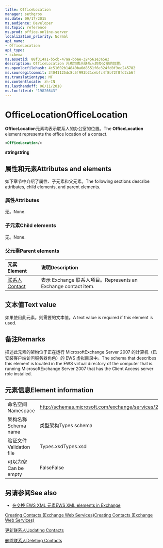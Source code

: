 ```yaml
---
title: OfficeLocation
manager: sethgros
ms.date: 09/17/2015
ms.audience: Developer
ms.topic: reference
ms.prod: office-online-server
localization_priority: Normal
api_name:
- OfficeLocation
api_type:
- schema
ms.assetid: 88f314a1-b5cb-47aa-bbae-324561e3a5e3
description: OfficeLocation 元素均表示联系人的办公室的位置。
ms.openlocfilehash: 4c51602b14840ba6d8551f6e324fd0f9ec245782
ms.sourcegitcommit: 34041125dc8c5f993b21cebfc4f8b72f0fd2cb6f
ms.translationtype: MT
ms.contentlocale: zh-CN
ms.lasthandoff: 06/11/2018
ms.locfileid: "19826643"
---
```

# <a name="officelocation"></a><span data-ttu-id="0ac78-103">OfficeLocation</span><span class="sxs-lookup"><span data-stu-id="0ac78-103">OfficeLocation</span></span>

<span data-ttu-id="0ac78-104">**OfficeLocation**元素均表示联系人的办公室的位置。</span><span class="sxs-lookup"><span data-stu-id="0ac78-104">The **OfficeLocation** element represents the office location of a contact.</span></span> 
  
```xml
<OfficeLocation/>
```

 <span data-ttu-id="0ac78-105">**string**</span><span class="sxs-lookup"><span data-stu-id="0ac78-105">**string**</span></span>
## <a name="attributes-and-elements"></a><span data-ttu-id="0ac78-106">属性和元素</span><span class="sxs-lookup"><span data-stu-id="0ac78-106">Attributes and elements</span></span>

<span data-ttu-id="0ac78-107">如下章节中介绍了属性、子元素和父元素。</span><span class="sxs-lookup"><span data-stu-id="0ac78-107">The following sections describe attributes, child elements, and parent elements.</span></span>
  
### <a name="attributes"></a><span data-ttu-id="0ac78-108">属性</span><span class="sxs-lookup"><span data-stu-id="0ac78-108">Attributes</span></span>

<span data-ttu-id="0ac78-109">无。</span><span class="sxs-lookup"><span data-stu-id="0ac78-109">None.</span></span>
  
### <a name="child-elements"></a><span data-ttu-id="0ac78-110">子元素</span><span class="sxs-lookup"><span data-stu-id="0ac78-110">Child elements</span></span>

<span data-ttu-id="0ac78-111">无。</span><span class="sxs-lookup"><span data-stu-id="0ac78-111">None.</span></span>
  
### <a name="parent-elements"></a><span data-ttu-id="0ac78-112">父元素</span><span class="sxs-lookup"><span data-stu-id="0ac78-112">Parent elements</span></span>

|<span data-ttu-id="0ac78-113">**元素**</span><span class="sxs-lookup"><span data-stu-id="0ac78-113">**Element**</span></span>|<span data-ttu-id="0ac78-114">**说明**</span><span class="sxs-lookup"><span data-stu-id="0ac78-114">**Description**</span></span>|
|:-----|:-----|
|[<span data-ttu-id="0ac78-115">联系人</span><span class="sxs-lookup"><span data-stu-id="0ac78-115">Contact</span></span>](contact.md) <br/> |<span data-ttu-id="0ac78-116">表示 Exchange 联系人项目。</span><span class="sxs-lookup"><span data-stu-id="0ac78-116">Represents an Exchange contact item.</span></span>  <br/> |
   
## <a name="text-value"></a><span data-ttu-id="0ac78-117">文本值</span><span class="sxs-lookup"><span data-stu-id="0ac78-117">Text value</span></span>

<span data-ttu-id="0ac78-118">如果使用此元素，则需要的文本值。</span><span class="sxs-lookup"><span data-stu-id="0ac78-118">A text value is required if this element is used.</span></span>
  
## <a name="remarks"></a><span data-ttu-id="0ac78-119">备注</span><span class="sxs-lookup"><span data-stu-id="0ac78-119">Remarks</span></span>

<span data-ttu-id="0ac78-120">描述此元素的架构位于正在运行 MicrosoftExchange Server 2007 的计算机（已安装客户端访问服务器角色）的 EWS 虚拟目录中。</span><span class="sxs-lookup"><span data-stu-id="0ac78-120">The schema that describes this element is located in the EWS virtual directory of the computer that is running MicrosoftExchange Server 2007 that has the Client Access server role installed.</span></span>
  
## <a name="element-information"></a><span data-ttu-id="0ac78-121">元素信息</span><span class="sxs-lookup"><span data-stu-id="0ac78-121">Element information</span></span>

|||
|:-----|:-----|
|<span data-ttu-id="0ac78-122">命名空间</span><span class="sxs-lookup"><span data-stu-id="0ac78-122">Namespace</span></span>  <br/> |http://schemas.microsoft.com/exchange/services/2006/types  <br/> |
|<span data-ttu-id="0ac78-123">架构名称</span><span class="sxs-lookup"><span data-stu-id="0ac78-123">Schema name</span></span>  <br/> |<span data-ttu-id="0ac78-124">类型架构</span><span class="sxs-lookup"><span data-stu-id="0ac78-124">Types schema</span></span>  <br/> |
|<span data-ttu-id="0ac78-125">验证文件</span><span class="sxs-lookup"><span data-stu-id="0ac78-125">Validation file</span></span>  <br/> |<span data-ttu-id="0ac78-126">Types.xsd</span><span class="sxs-lookup"><span data-stu-id="0ac78-126">Types.xsd</span></span>  <br/> |
|<span data-ttu-id="0ac78-127">可以为空</span><span class="sxs-lookup"><span data-stu-id="0ac78-127">Can be empty</span></span>  <br/> |<span data-ttu-id="0ac78-128">False</span><span class="sxs-lookup"><span data-stu-id="0ac78-128">False</span></span>  <br/> |
   
## <a name="see-also"></a><span data-ttu-id="0ac78-129">另请参阅</span><span class="sxs-lookup"><span data-stu-id="0ac78-129">See also</span></span>



- [<span data-ttu-id="0ac78-130">在交换 EWS XML 元素</span><span class="sxs-lookup"><span data-stu-id="0ac78-130">EWS XML elements in Exchange</span></span>](ews-xml-elements-in-exchange.md)


[<span data-ttu-id="0ac78-131">Creating Contacts (Exchange Web Services)</span><span class="sxs-lookup"><span data-stu-id="0ac78-131">Creating Contacts (Exchange Web Services)</span></span>](http://msdn.microsoft.com/library/4845917e-70d1-481c-bbd7-011ec6571789%28Office.15%29.aspx)
  
[<span data-ttu-id="0ac78-132">更新联系人</span><span class="sxs-lookup"><span data-stu-id="0ac78-132">Updating Contacts</span></span>](http://msdn.microsoft.com/library/9a865953-b94a-4229-b632-2dee433314be%28Office.15%29.aspx)
  
[<span data-ttu-id="0ac78-133">删除联系人</span><span class="sxs-lookup"><span data-stu-id="0ac78-133">Deleting Contacts</span></span>](http://msdn.microsoft.com/library/fcc3dc84-cd3e-455e-a1a7-ae6921c9b588%28Office.15%29.aspx)

